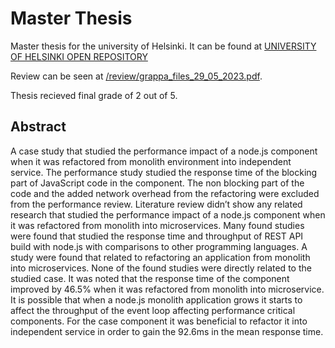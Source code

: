 # Master Thesis
Master thesis for the university of Helsinki. It can be found at [UNIVERSITY OF HELSINKI OPEN REPOSITORY](http://urn.fi/URN:NBN:fi:hulib-202306132613)

Review can be seen at [/review/grappa_files_29_05_2023.pdf](./review/grappa_files_29_05_2023.pdf).

Thesis recieved final grade of 2 out of 5.

## Abstract
A case study that studied the performance impact of a node.js component when it was refactored from monolith environment into independent service. The performance study studied the response time of the blocking part of JavaScript code in the component. The non blocking part of the code and the added network overhead from the refactoring were excluded from the performance review. Literature review didn’t show any related research that studied the performance impact of a node.js component when it was refactored from monolith into microservices. Many found studies were found that studied the response time and throughput of REST API build with node.js with comparisons to other programming languages. A study were found that related to refactoring an application from monolith into microservices. None of the found studies were directly related to the studied case. It was noted that the response time of the component improved by 46.5% when it was refactored from monolith into microservice. It is possible that when a node.js monolith application grows it starts to affect the throughput of the event loop affecting performance critical components. For the case component it was beneficial to refactor it into independent service in order to gain the 92.6ms in the mean response time.
